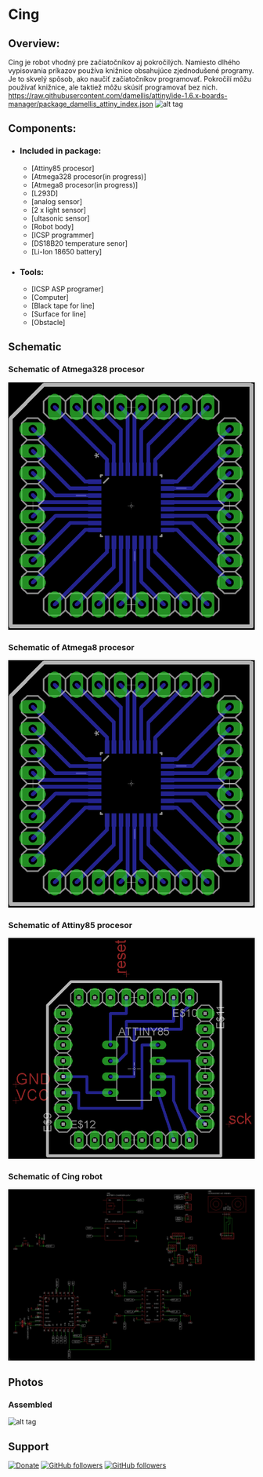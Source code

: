 # Cing

## Overview:
Cing je robot vhodný pre začiatočníkov aj pokročilých. Namiesto dlhého vypisovania príkazov používa knižnice obsahujúce zjednodušené programy. Je to skvelý spôsob, ako naučiť začiatočníkov programovať. Pokročilí môžu používať knižnice, ale taktiež môžu skúsiť programovať bez nich. 
https://raw.githubusercontent.com/damellis/attiny/ide-1.6.x-boards-manager/package_damellis_attiny_index.json
![alt tag]()

## Components:
 - ### Included in package:
   - [Attiny85 procesor]
   - [Atmega328 procesor(in progress)]
   - [Atmega8 procesor(in progress)]
   - [L293D]
   - [analog sensor]
   - [2 x light sensor]
   - [ultasonic sensor]
   - [Robot body]
   - [ICSP programmer]
   - [DS18B20 temperature senor]
   - [Li-Ion 18650 battery]
 - ### Tools:
   - [ICSP ASP programer]
   - [Computer]
   - [Black tape for line]
   - [Surface for line]
   - [Obstacle]
## Schematic
### Schematic of Atmega328 procesor
![alt tag](https://github.com/Galeje/Cing/blob/master/Pictures/Atmega328_Procesor.png)
### Schematic of Atmega8 procesor
![alt tag](https://github.com/Galeje/Cing/blob/master/Pictures/Atmega328_Procesor.png)
### Schematic of Attiny85 procesor
![alt tag](https://github.com/Galeje/Cing/blob/master/Pictures/Attiny85_Procesor.png)
### Schematic of Cing robot
![alt tag](https://github.com/Galeje/Cing/blob/master/Pictures/Cing_Schematic.png)
## Photos
### Assembled
![alt tag]()
## Support
[![Donate](https://img.shields.io/badge/paypal-donate-yellow.svg)](https://www.paypal.me/StanislavJochman)
[![GitHub followers](https://img.shields.io/github/followers/espadrine.svg?style=social&label=Follow)](https://github.com/StanislavJochman/ATTEMP)
[![GitHub followers](https://img.shields.io/github/followers/espadrine.svg?style=social&label=Follow)](https://github.com/Galeje/Cing)
